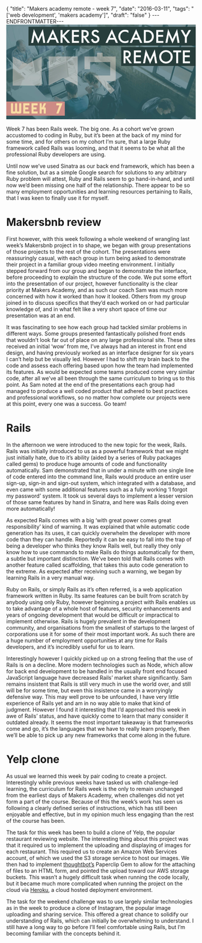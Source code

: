 {
  "title": "Makers academy remote - week 7",
  "date": "2016-03-11",
  "tags": "['web development', 'makers academy']",
  "draft": "false"
}
---ENDFRONTMATTER---
![Makers Academy remote week 7](media/makers-academy-remote-week-7-header.png "Makers Academy remote week 7")

Week 7 has been Rails week. The big one. As a cohort we’ve grown accustomed to coding in Ruby, but it’s been at the back of my mind for some time, and for others on my cohort I’m sure, that a large Ruby framework called Rails was looming, and that it seems to be what all the professional Ruby developers are using.

Until now we’ve used Sinatra as our back end framework, which has been a fine solution, but as a simple Google search for solutions to any arbitrary Ruby problem will attest, Ruby and Rails seem to go hand-in-hand, and until now we’d been missing one half of the relationship. There appear to be so many employment opportunities and learning resources pertaining to Rails, that I was keen to finally use it for myself.

# Makersbnb review

First however, with this week following a whole weekend of wrangling last week’s Makersbnb project in to shape, we began with group presentations of those projects to the rest of the cohort. The presentations were reassuringly casual, with each group in turn being asked to demonstrate their project in a familiar group video meeting environment. I initially stepped forward from our group and began to demonstrate the interface, before proceeding to explain the structure of the code. We put some effort into the presentation of our project, however functionality is the clear priority at Makers Academy, and as such our coach Sam was much more concerned with how it worked than how it looked. Others from my group joined in to discuss specifics that they’d each worked on or had particular knowledge of, and in what felt like a very short space of time our presentation was at an end.

It was fascinating to see how each group had tackled similar problems in different ways. Some groups presented fantastically polished front ends that wouldn’t look far out of place on any large professional site. These sites received an initial ‘wow’ from me, I’ve always had an interest in front end design, and having previously worked as an interface designer for six years I can’t help but be visually led. However I had to shift my brain back to the code and assess each offering based upon how the team had implemented its features. As would be expected some teams produced come very similar code, after all we’ve all been through the same curriculum to bring us to this point. As Sam noted at the end of the presentations each group had managed to produce a well coded product that adhered to best practices and professional workflows, so no matter how complete our projects were at this point, every one was a success. Go team!

# Rails

In the afternoon we were introduced to the new topic for the week, Rails. Rails was initially introduced to us as a powerful framework that we might just initially hate, due to it’s ability (aided by a series of Ruby packages called gems) to produce huge amounts of code and functionality automatically. Sam demonstrated that in under a minute with one single line of code entered into the command line, Rails would produce an entire user sign-up, sign-in and sign-out system, which integrated with a database, and even came with some additional features such as a fully working ‘I forgot my password’ system. It took us several days to implement a lesser version of those same features by hand in Sinatra, and here was Rails doing even more automatically!

As expected Rails comes with a big ‘with great power comes great responsibility’ kind of warning. It was explained that while automatic code generation has its uses, it can quickly overwhelm the developer with more code than they can handle. Reportedly it can be easy to fall into the trap of being a developer who thinks they know Rails well, but really they only know how to use commands to make Rails do things automatically for them, a subtle but important distinction. We’ve been told that Rails comes with another feature called scaffolding, that takes this auto code generation to the extreme. As expected after receiving such a warning, we began by learning Rails in a very manual way.

Ruby on Rails, or simply Rails as it’s often referred, is a web application framework written in Ruby. Its same features can be built from scratch by anybody using only Ruby, however beginning a project with Rails enables us to take advantage of a whole host of features, security enhancements and years of ongoing development that would be difficult or impractical to implement otherwise. Rails is hugely prevalent in the development community, and organisations from the smallest of startups to the largest of corporations use it for some of their most important work. As such there are a huge number of employment opportunities at any time for Rails developers, and it’s incredibly useful for us to learn.

Interestingly however I quickly picked up on a strong feeling that the use of Rails is on a decline. More modern technologies such as Node, which allow for back end development to be handled in the usually front end focused JavaScript language have decreased Rails’ market share significantly. Sam remains insistent that Rails is still very much in use the world over, and still will be for some time, but even this insistence came in a worryingly defensive way. This may well prove to be unfounded, I have very little experience of Rails yet and am in no way able to make that kind of judgment. However I found it interesting that I’d approached this week in awe of Rails’ status, and have quickly come to learn that many consider it outdated already. It seems the most important takeaway is that frameworks come and go, it’s the languages that we have to really learn properly, then we’ll be able to pick up any new frameworks that come along in the future.

# Yelp clone

As usual we learned this week by pair coding to create a project. Interestingly while previous weeks have tasked us with challenge-led learning, the curriculum for Rails week is the only to remain unchanged from the earliest days of Makers Academy, when challenges did not yet form a part of the course. Because of this the week’s work has seen us following a clearly defined series of instructions, which has still been enjoyable and effective, but in my opinion much less engaging than the rest of the course has been.

The task for this week has been to build a clone of Yelp, the popular restaurant reviewing website. The interesting thing about this project was that it required us to implement the uploading and displaying of images for each restaurant. This required us to create an Amazon Web Services account, of which we used the S3 storage service to host our images. We then had to implement <a href="https://thoughtbot.com" id="link">thoughtbot’s</a> Paperclip Gem to allow for the attaching of files to an HTML form, and pointed the upload toward our AWS storage buckets. This wasn’t a hugely difficult task when running the code locally, but it became much more complicated when running the project on the cloud via <a href="https://www.heroku.com" id="link">Heroku</a>, a cloud hosted deployment environment.

The task for the weekend challenge was to use largely similar technologies as in the week to produce a clone of Instagram, the popular image uploading and sharing service. This offered a great chance to solidify our understanding of Rails, which can initially be overwhelming to understand. I still have a long way to go before I’ll feel comfortable using Rails, but I’m becoming familiar with the concepts behind it.